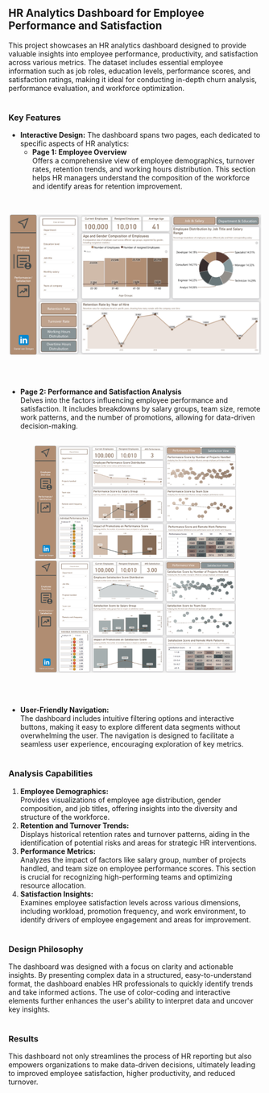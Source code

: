 ## HR Analytics Dashboard for Employee Performance and Satisfaction

This project showcases an HR analytics dashboard designed to provide valuable insights into employee performance, productivity, and satisfaction across various metrics. The dataset includes essential employee information such as job roles, education levels, performance scores, and satisfaction ratings, making it ideal for conducting in-depth churn analysis, performance evaluation, and workforce optimization.
<br><br>
### Key Features

- **Interactive Design:** The dashboard spans two pages, each dedicated to specific aspects of HR analytics:
  - **Page 1: Employee Overview**  
    Offers a comprehensive view of employee demographics, turnover rates, retention trends, and working hours distribution. This section helps HR managers understand the composition of the workforce and identify areas for retention improvement.  
<br><br>
<p align="center">
  <img src="https://github.com/DanielvanDongen/HR-Analytics/blob/main/pictures/employee_overview.png" alt="Employee Overview" width="500"/>
</p>
<br><br>
    
  - **Page 2: Performance and Satisfaction Analysis**  
    Delves into the factors influencing employee performance and satisfaction. It includes breakdowns by salary groups, team size, remote work patterns, and the number of promotions, allowing for data-driven decision-making.
<br><br>
<p align="center">
  <img src="https://github.com/DanielvanDongen/HR-Analytics/blob/main/pictures/performance.png" alt="Employee Overview" width="400"/>
  <img src="https://github.com/DanielvanDongen/HR-Analytics/blob/main/pictures/satisfaction.png" alt="Employee Overview" width="400"/>
</p>
<br><br>

- **User-Friendly Navigation:**  
  The dashboard includes intuitive filtering options and interactive buttons, making it easy to explore different data segments without overwhelming the user. The navigation is designed to facilitate a seamless user experience, encouraging exploration of key metrics.
<br><br>
### Analysis Capabilities

1. **Employee Demographics:**  
   Provides visualizations of employee age distribution, gender composition, and job titles, offering insights into the diversity and structure of the workforce.
2. **Retention and Turnover Trends:**  
   Displays historical retention rates and turnover patterns, aiding in the identification of potential risks and areas for strategic HR interventions.
3. **Performance Metrics:**  
   Analyzes the impact of factors like salary group, number of projects handled, and team size on employee performance scores. This section is crucial for recognizing high-performing teams and optimizing resource allocation.
4. **Satisfaction Insights:**  
   Examines employee satisfaction levels across various dimensions, including workload, promotion frequency, and work environment, to identify drivers of employee engagement and areas for improvement.
<br><br>
### Design Philosophy

The dashboard was designed with a focus on clarity and actionable insights. By presenting complex data in a structured, easy-to-understand format, the dashboard enables HR professionals to quickly identify trends and take informed actions. The use of color-coding and interactive elements further enhances the user's ability to interpret data and uncover key insights.
<br><br>
### Results

This dashboard not only streamlines the process of HR reporting but also empowers organizations to make data-driven decisions, ultimately leading to improved employee satisfaction, higher productivity, and reduced turnover.
